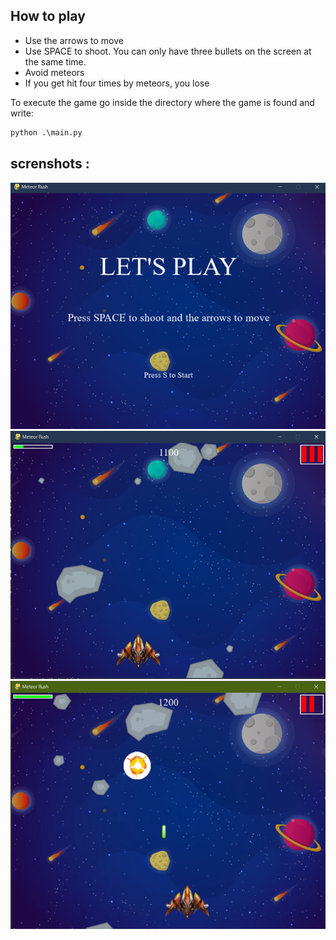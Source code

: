 
## How to play

- Use the arrows to move
- Use SPACE to shoot. You can only have three bullets on the screen at the same time.
- Avoid meteors
- If you get hit four times by meteors, you lose

To execute the game go inside the directory where the game is found and write:
```python
python .\main.py
```
## screnshots :

![alt text](ss/start.png)
![alt text](ss/gameplay1.png)
![alt text](ss/gameplay3.png)
